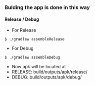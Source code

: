 ### Bulding the app is done in this way

#### Release / Debug

* For Release
```
$ ./gradlew assembleRelease
```

* For Debug

```
$ ./gradlew assembleDebug
```

* Now apk will be located at
* RELEASE: build/outputs/apk/release/
* DEBUG: build/outputs/apk/debug/

